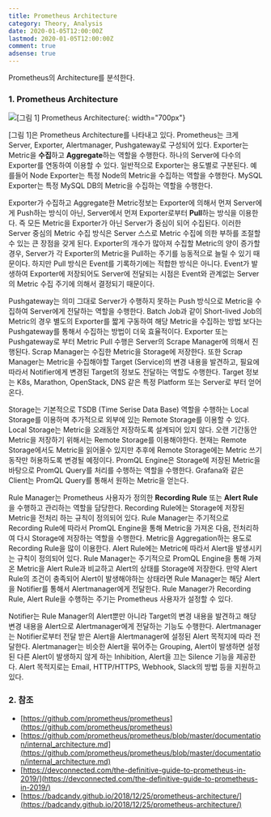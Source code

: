 ```yaml
---
title: Prometheus Architecture
category: Theory, Analysis
date: 2020-01-05T12:00:00Z
lastmod: 2020-01-05T12:00:00Z
comment: true
adsense: true
---
```


Prometheus의 Architecture를 분석한다.

### 1. Prometheus Architecture

![[그림 1] Prometheus Architecture]({{site.baseurl}}/images/theory_analysis/Prometheus_Architecture/Prometheus_Architecture.PNG){: width="700px"}

[그림 1]은 Prometheus Architecture를 나타내고 있다. Prometheus는 크게 Server, Exporter, Alertmanager, Pushgateway로 구성되어 있다. Exporter는 Metric을 **수집**하고 **Aggregate**하는 역할을 수행한다. 하나의 Server에 다수의 Exporter를 연동하여 이용할 수 있다. 일반적으로 Exporter는 용도별로 구분된다. 예를들어 Node Exporter는 특정 Node의 Metric을 수집하는 역할을 수행한다. MySQL Exporter는 특정 MySQL DB의 Metric을 수집하는 역할을 수행한다.

Exporter가 수집하고 Aggregate한 Metric정보는 Exporter에 의해서 먼져 Server에게 Push하는 방식이 아닌, Server에서 먼져 Exporter로부터 **Pull**하는 방식을 이용한다. 즉 모든 Metric을 Exporter가 아닌 Server가 중심이 되어 수집된다. 이러한 Server 중심의 Metric 수집 방식은 Server 스스로 Metric 수집에 의한 부하를 조절할 수 있는 큰 장점을 갖게 된다. Exporter의 개수가 많아져 수집할 Metric의 양이 증가할 경우, Server가 각 Exporter의 Metric을 Pull하는 주기를 능동적으로 늘릴 수 있기 때문이다. 하지만 Pull 방식은 Event를 기록하기에는 적합한 방식은 아니다. Event가 발생하여 Exporter에 저장되어도 Server에 전달되는 시점은 Event와 관계없는 Server의 Metric 수집 주기에 의해서 결정되기 때문이다.

Pushgateway는 의미 그대로 Server가 수행하지 못하는 Push 방식으로 Metric을 수집하여 Server에게 전달하는 역할을 수행한다. Batch Job과 같이 Short-lived Job의 Metric의 경우 별도의 Exporter를 짧게 구동하여 해당 Metric을 수집하는 방법 보다는 Pushgateway를 통해서 수집하는 방법이 더욱 효율적이다. Exporter 또는 Pushgateway로 부터 Metric Pull 수행은 Server의 Scrape Manager에 의해서 진행된다. Scrap Manager는 수집한 Metric을 Storage에 저장한다. 또한 Scrap Manager는 Metric을 수집해야할 Target (Service)의 변경 내용을 발견하고, 필요에 따라서 Notifier에게 변경된 Target의 정보도 전달하는 역할도 수행한다. Target 정보는 K8s, Marathon, OpenStack, DNS 같은 특정 Platform 또는 Server로 부터 얻어온다.

Storage는 기본적으로 TSDB (Time Serise Data Base) 역할을 수행하는 Local Storage를 이용하며 추가적으로 외부에 있는 Remote Storage를 이용할 수 있다. Local Storage는 Metric을 오래동안 저장하도록 설계되어 있지 않다. 오랜 기간동안 Metric을 저장하기 위해서는 Remote Storage를 이용해야한다. 현재는 Remote Storage에서도 Metric을 읽어올수 있지만 추후에 Remote Storage에는 Metric 쓰기 동작만 허용하도록 변경될 예정이다. PromQL Engine은 Storage에 저장된 Metric을 바탕으로 PromQL Query를 처리를 수행하는 역할을 수행한다. Grafana와 같은 Client는 PromQL Query를 통해서 원하는 Metric을 얻는다.

Rule Manager는 Prometheus 사용자가 정의한 **Recording Rule** 또는 **Alert Rule**을 수행하고 관리하는 역할을 담당한다. Recording Rule에는 Storage에 저장된 Metric을 전처리 하는 규칙이 정의되어 있다. Rule Manager는 주기적으로 Recording Rule에 따라서 PromQL Engine을 통해 Metric을 가져온 다음, 전처리하여 다시 Storage에 저장하는 역할을 수행한다. Metric을 Aggregation하는 용도로 Recording Rule을 많이 이용한다. Alert Rule에는 Metric에 따라서 Alert을 발생시키는 규칙이 정의되어 있다. Rule Manager는 주기적으로 PromQL Engine을 통해 가져온 Metric을 Alert Rule과 비교하고 Alert의 상태를 Storage에 저장한다. 만약 Alert Rule의 조건이 충족되어 Alert이 발생해야하는 상태라면 Rule Manager는 해당 Alert을 Notifier를 통해서 Alertmanager에게 전달한다. Rule Manager가 Recording Rule, Alert Rule을 수행하는 주기는 Prometheus 사용자가 설정할 수 있다.

Notifier는 Rule Manager의 Alert뿐만 아니라 Target의 변경 내용을 발견하고 해당 변경 내용을 Alert으로 Alertmanager에게 전달하는 기능도 수행한다. Alertmanager는 Notifier로부터 전달 받은 Alert을 Alertmanager에 설정된 Alert 목적지에 따라 전달한다. Alertmanager는 비슷한 Alert을 묶어주는 Grouping, Alert이 발생하면 설정된 다른 Alert이 발생하지 않게 하는 Inhibition, Alert을 끄는 Silence 기능을 제공한다. Alert 목적지로는 Email, HTTP/HTTPS, Webhook, Slack의 방법 등을 지원하고 있다.

### 2. 참조

* [https://github.com/prometheus/prometheus](https://github.com/prometheus/prometheus)
* [https://github.com/prometheus/prometheus/blob/master/documentation/internal_architecture.md](https://github.com/prometheus/prometheus/blob/master/documentation/internal_architecture.md)
* [https://devconnected.com/the-definitive-guide-to-prometheus-in-2019/](https://devconnected.com/the-definitive-guide-to-prometheus-in-2019/)
* [https://badcandy.github.io/2018/12/25/prometheus-architecture/](https://badcandy.github.io/2018/12/25/prometheus-architecture/)
